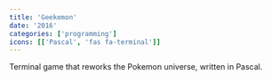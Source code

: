 ```yaml
---
title: 'Geekemon'
date: '2016'
categories: ['programming']
icons: [['Pascal', 'fas fa-terminal']]
---
```


Terminal game that reworks the Pokemon universe, written in Pascal.